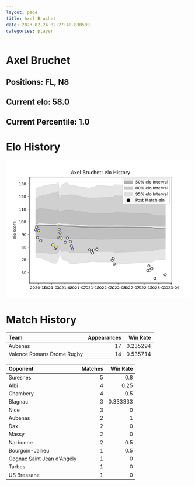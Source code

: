 ```yaml
---  
layout: page  
title: Axel Bruchet  
date: 2023-02-24 02:27:40.830509  
categories: player  
---
```

# Axel Bruchet

## Positions: FL, N8

## Current elo: 58.0

## Current Percentile: 1.0

# Elo History


![elo history](history_AxelBruchet.png)
# Match History


| Team                       |   Appearances |   Win Rate |
|:---------------------------|--------------:|-----------:|
| Aubenas                    |            17 |   0.235294 |
| Valence Romans Drome Rugby |            14 |   0.535714 |

| Opponent                   |   Matches |   Win Rate |
|:---------------------------|----------:|-----------:|
| Suresnes                   |         5 |   0.8      |
| Albi                       |         4 |   0.25     |
| Chambery                   |         4 |   0.5      |
| Blagnac                    |         3 |   0.333333 |
| Nice                       |         3 |   0        |
| Aubenas                    |         2 |   1        |
| Dax                        |         2 |   0        |
| Massy                      |         2 |   0        |
| Narbonne                   |         2 |   0.5      |
| Bourgoin-Jallieu           |         1 |   0.5      |
| Cognac Saint Jean d'Angély |         1 |   0        |
| Tarbes                     |         1 |   0        |
| US Bressane                |         1 |   0        |
